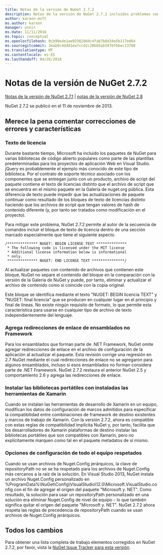 ```yaml
---
title: Notas de la versión de NuGet 2.7.2
description: Notas de la versión de NuGet 2.7.2 incluidos problemas conocidos, correcciones de errores, las funciones agregadas y dcr.
author: karann-msft
ms.author: karann
manager: unnir
ms.date: 11/11/2016
ms.topic: conceptual
ms.openlocfilehash: 0cb99e4e1ae9238286dc4fab7b8d34e5b117ed64
ms.sourcegitcommit: 3eab9c4dd41ea7ccd2c28bb5ab16f6fbbec13708
ms.translationtype: MT
ms.contentlocale: es-ES
ms.lasthandoff: 04/26/2018
---
```

# <a name="nuget-272-release-notes"></a>Notas de la versión de NuGet 2.7.2

[Notas de la versión de NuGet 2.7.1](../release-notes/nuget-2.7.1.md) | [notas de la versión de NuGet 2.8](../release-notes/nuget-2.8.md)

NuGet 2.7.2 se publicó en el 11 de noviembre de 2013.

## <a name="noteworthy-bug-fixes-and-features"></a>Merece la pena comentar correcciones de errores y características

### <a name="license-text"></a>Texto de licencia
Durante bastante tiempo, Microsoft ha incluido los paquetes de NuGet para varias bibliotecas de código abierto populares como parte de las plantillas predeterminadas para los proyectos de aplicación Web en Visual Studio. jQuery es probablemente el ejemplo más conocido de este tipo de biblioteca. Por el contrato de soporte técnico asociado con los componentes que se entregan junto con un producto, archivo de script del paquete contiene el texto de licencias distinto que el archivo de script que se encuentra en el mismo paquete en la Galería de nuget.org pública. Esta diferencia de texto puede impedir que las actualizaciones de paquete continuar como resultado de los bloques de texto de licencias distinto haciendo que los archivos de script que tengan valores de hash de contenido diferente (y, por tanto ser tratados como modificación en el proyecto).

Para mitigar este problema, NuGet 2.7.2 permite al autor de la secuencia de comandos incluir el bloque de texto de licencia dentro de una sección marcado especialmente que tiene el siguiente aspecto.

    /************** NUGET: BEGIN LICENSE TEXT **************
     * The following code is licensed under the MIT license
     * Additional license information below is informational
     * only.
     ************** NUGET: END LICENSE TEXT ***************/

Al actualizar paquetes con contenido de archivos que contienen este bloque, NuGet no separe el contenido del bloque en la comparación con la versión de la Galería de NuGet y puede, por tanto, eliminar y actualizar el archivo de contenido como si coincide con la copia original.

Este bloque se identifica mediante el texto "NUGET: BEGIN licencia TEXT" y "NUGET: final licencia" que se producen en cualquier lugar en el principio y final de líneas.  No existe ningún requisito de formato, lo que permite esta característica para usarse en cualquier tipo de archivo de texto independientemente del lenguaje.

### <a name="add-binding-redirects-for-non-framework-assemblies"></a>Agrega redirecciones de enlace de ensamblados no Framework
Para los ensamblados que forman parte de .NET Framework, NuGet omite agregar redirecciones de enlace en el archivo de configuración de la aplicación al actualizar el paquete. Esta revisión corrige una regresión en 2.7 NuGet mediante el cual redirecciones de enlace no se agregaron para algunos ensamblados, incluso si esos ensamblados no forman considera parte de .NET Framework. NuGet 2.7.2 restaura el anterior NuGet 2.5 y comportamiento 2.6 y agrega las redirecciones de enlace.

### <a name="installing-portable-libraries-with-xamarin-tools-installed"></a>Instalar las bibliotecas portátiles con instaladas las herramientas de Xamarin
Cuando se instalan las herramientas de desarrollo de Xamarin en un equipo, modifican los datos de configuración de marcos admitidos para especificar la compatibilidad entre combinaciones de framework de destino existentes y marcos de trabajo de Xamarin. Con la versión 2.7.2, ahora es compatible con estas reglas de compatibilidad implícita NuGet y, por tanto, facilita que los desarrolladores de Xamarin plataformas de destino instalar las bibliotecas portátiles que son compatibles con Xamarin, pero no explícitamente marquen como tal en el paquete metadatos de sí mismo.

### <a name="machine-wide-configuration-settings-honored"></a>Opciones de configuración de todo el equipo respetados
Cuando se usan archivos de Nuget.Config jerárquicos, la clave de repositoryPath no se se ha respetado para los archivos de Nuget.Config más cercanos a la raíz de la solución. En Visual Studio 2013, NuGet instala un archivo Nuget.Config personalizado en %ProgramData%\NuGet\Config\VisualStudio\12.0\Microsoft.VisualStudio.config con el fin de agregar el origen del paquete "Microsoft y. NET". Como resultado, la solución para usar un repositoryPath personalizado en una solución era eliminar Nuget.Config de nivel de equipo - lo que también significa quitar el origen del paquete "Microsoft y. NET". NuGet 2.7.2 ahora respeta las reglas de precedencia de repositoryPath cuando se usan archivos de Nuget.Config jerárquicos.

## <a name="all-changes"></a>Todos los cambios
Para obtener una lista completa de trabajo elementos corregidos en NuGet 2.7.2, por favor, vista la [NuGet Issue Tracker para esta versión](https://nuget.codeplex.com/workitem/list/advanced?keyword=&status=All&type=All&priority=All&release=NuGet%202.7.2&assignedTo=All&component=All&sortField=LastUpdatedDate&sortDirection=Descending&page=0&reasonClosed=Fixed).
